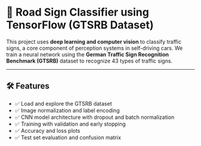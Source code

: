 # 🚗 Road Sign Classifier using TensorFlow (GTSRB Dataset)

This project uses **deep learning and computer vision** to classify traffic signs, a core component of perception systems in self-driving cars. We train a neural network using the **German Traffic Sign Recognition Benchmark (GTSRB)** dataset to recognize 43 types of traffic signs.

---

## 🛠️ Features

- ✅ Load and explore the GTSRB dataset
- ✅ Image normalization and label encoding
- ✅ CNN model architecture with dropout and batch normalization
- ✅ Training with validation and early stopping
- ✅ Accuracy and loss plots
- ✅ Test set evaluation and confusion matrix
